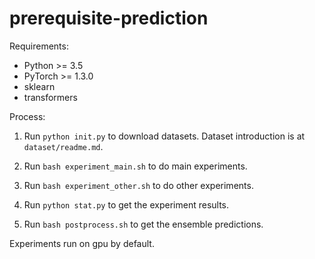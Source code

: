 # prerequisite-prediction

Requirements:

- Python >= 3.5
- PyTorch >= 1.3.0
- sklearn
- transformers

Process:

1. Run `python init.py` to download datasets. Dataset introduction is at `dataset/readme.md`.

2. Run `bash experiment_main.sh` to do main experiments.

3. Run `bash experiment_other.sh` to do other experiments.

4. Run `python stat.py` to get the experiment results.

5. Run `bash postprocess.sh` to get the ensemble predictions.

Experiments run on gpu by default.